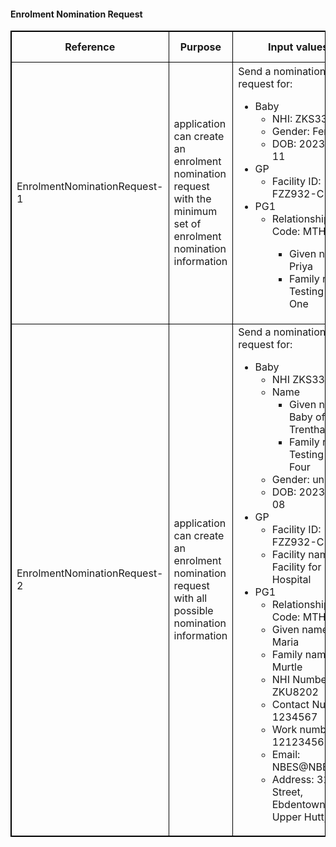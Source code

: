 <h4>Enrolment Nomination Request</h4>
<table>
<style>
table, th, td {
  border: 1px solid black;
  border-collapse: collapse;
}
</style>
<tr><th>Reference</th>
<th>Purpose</th>
<th>Input values</th>
<th>Expected outcome</th>
<th>Mandatory</th></tr>

<tr><td>EnrolmentNominationRequest-1</td>
<td>application can create an enrolment nomination request with the minimum set of enrolment nomination information</td>
<td>Send a nomination request for:
 <ul> 
  <li>Baby  
   	 <ul>
      	<li>NHI: ZKS3307</li>
      	<li>Gender: Female</li>
      	<li>DOB: 2023-10-11</li>
    </ul>
  </li>
  <li>GP
  	 <ul>
     	<li>Facility ID: FZZ932-C</li>
    </ul>
  </li>
   <li>PG1
  	 <ul>
     	<li>Relationship Code: MTH</li>
        <ul>
          <li>Given name: Priya</li>
          <li>Family name: Testing NBES One</li>
        </ul>
     </ul>
   </li>
  </ul>
</td>
<td>
  <ol type="1">
    <li>Input:Minimum set of nomination information can be provided</li>
    <li>Output: Nomination request can be successfully posted to the NES $process-message endpoint</li>
     <li>Get a success response of 200()</li>
  </ol>
</td>
<td>mandatory</td></tr>

<tr><td>EnrolmentNominationRequest-2</td>
<td>application can create an enrolment nomination request with all possible nomination information</td>
<td>Send a nomination request for:
  <ul> 
  <li>Baby  
   	 <ul>
      	<li>NHI ZKS3340</li>
        <li>Name
          <ul>
            <li>Given name: Baby of Trentham</li>
            <li>Family name: Testing NBES Four</li>
          </ul>
        </li>
      	<li>Gender: unknown</li>
      	<li>DOB: 2023-10-08</li>
    </ul>
  </li>
  <li>GP
  	 <ul>
     	<li>Facility ID: FZZ932-C</li>
     	<li>Facility name: Facility for Private Hospital</li>
    </ul>
   </li>
   <li>PG1
  	 <ul>
     	<li>Relationship Code: MTH</li>
        <li>Given name: Maria</li>
        <li>Family name: Murtle</li>
        <li>NHI Number: ZKU8202</li>
      	<li>Contact Number: 1234567</li>
      	<li>Work number: 121234567</li>
      	<li>Email: NBES@NBES.com</li> 
      	<li>Address: 31 King Street, Ebdentown, Upper Hutt, 5018</li> 
    </ul>
   </li>
</ul>
</td>
<td>
  <ol type="1">
     <li>Input: All possible nomination information can be provided</li>
     <li>Output: Nomination request can be successfully posted to the NES $process-message endpoint</li>
   </ol>
</td>
<td>mandatory</td></tr>


</table>
